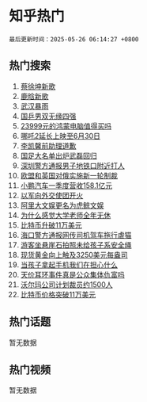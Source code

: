 # 知乎热门

`最后更新时间：2025-05-26 06:14:27 +0800`

## 热门搜索

1. [蔡徐坤新歌](https://www.zhihu.com/search?q=%E8%94%A1%E5%BE%90%E5%9D%A4%E6%96%B0%E6%AD%8C)
1. [鹿晗新歌](https://www.zhihu.com/search?q=%E9%B9%BF%E6%99%97%E6%96%B0%E6%AD%8C)
1. [武汉暴雨](https://www.zhihu.com/search?q=%E6%AD%A6%E6%B1%89%E6%9A%B4%E9%9B%A8)
1. [国乒男双无缘四强](https://www.zhihu.com/search?q=%E5%9B%BD%E4%B9%92%E7%94%B7%E5%8F%8C%E6%97%A0%E7%BC%98%E5%9B%9B%E5%BC%BA)
1. [23999元的鸿蒙电脑值得买吗](https://www.zhihu.com/search?q=23999%E5%85%83%E7%9A%84%E9%B8%BF%E8%92%99%E7%94%B5%E8%84%91%E5%80%BC%E5%BE%97%E4%B9%B0%E5%90%97)
1. [哪吒2延长上映至6月30日](https://www.zhihu.com/search?q=%E5%93%AA%E5%90%922%E5%BB%B6%E9%95%BF%E4%B8%8A%E6%98%A0%E8%87%B36%E6%9C%8830%E6%97%A5)
1. [李凯馨前助理道歉](https://www.zhihu.com/search?q=%E6%9D%8E%E5%87%AF%E9%A6%A8%E5%89%8D%E5%8A%A9%E7%90%86%E9%81%93%E6%AD%89)
1. [国足大名单出炉武磊回归](https://www.zhihu.com/search?q=%E5%9B%BD%E8%B6%B3%E5%A4%A7%E5%90%8D%E5%8D%95%E5%87%BA%E7%82%89%E6%AD%A6%E7%A3%8A%E5%9B%9E%E5%BD%92)
1. [深圳警方通报男子地铁口附近打人](https://www.zhihu.com/search?q=%E6%B7%B1%E5%9C%B3%E8%AD%A6%E6%96%B9%E9%80%9A%E6%8A%A5%E7%94%B7%E5%AD%90%E5%9C%B0%E9%93%81%E5%8F%A3%E9%99%84%E8%BF%91%E6%89%93%E4%BA%BA)
1. [欧盟和英国对俄实施新一轮制裁](https://www.zhihu.com/search?q=%E6%AC%A7%E7%9B%9F%E5%92%8C%E8%8B%B1%E5%9B%BD%E5%AF%B9%E4%BF%84%E5%AE%9E%E6%96%BD%E6%96%B0%E4%B8%80%E8%BD%AE%E5%88%B6%E8%A3%81)
1. [小鹏汽车一季度营收158.1亿元](https://www.zhihu.com/search?q=%E5%B0%8F%E9%B9%8F%E6%B1%BD%E8%BD%A6%E4%B8%80%E5%AD%A3%E5%BA%A6%E8%90%A5%E6%94%B6158.1%E4%BA%BF%E5%85%83)
1. [以军向外交使团开火](https://www.zhihu.com/search?q=%E4%BB%A5%E5%86%9B%E5%90%91%E5%A4%96%E4%BA%A4%E4%BD%BF%E5%9B%A2%E5%BC%80%E7%81%AB)
1. [阿里大文娱更名为虎鲸文娱](https://www.zhihu.com/search?q=%E9%98%BF%E9%87%8C%E5%A4%A7%E6%96%87%E5%A8%B1%E6%9B%B4%E5%90%8D%E4%B8%BA%E8%99%8E%E9%B2%B8%E6%96%87%E5%A8%B1)
1. [为什么感觉大学老师全年无休](https://www.zhihu.com/search?q=%E4%B8%BA%E4%BB%80%E4%B9%88%E6%84%9F%E8%A7%89%E5%A4%A7%E5%AD%A6%E8%80%81%E5%B8%88%E5%85%A8%E5%B9%B4%E6%97%A0%E4%BC%91)
1. [比特币升破11万美元](https://www.zhihu.com/search?q=%E6%AF%94%E7%89%B9%E5%B8%81%E5%8D%87%E7%A0%B411%E4%B8%87%E7%BE%8E%E5%85%83)
1. [海口警方通报网传司机驾车拖行虐猫](https://www.zhihu.com/search?q=%E6%B5%B7%E5%8F%A3%E8%AD%A6%E6%96%B9%E9%80%9A%E6%8A%A5%E7%BD%91%E4%BC%A0%E5%8F%B8%E6%9C%BA%E9%A9%BE%E8%BD%A6%E6%8B%96%E8%A1%8C%E8%99%90%E7%8C%AB)
1. [游客坐悬崖石拍照未给孩子系安全绳](https://www.zhihu.com/search?q=%E6%B8%B8%E5%AE%A2%E5%9D%90%E6%82%AC%E5%B4%96%E7%9F%B3%E6%8B%8D%E7%85%A7%E6%9C%AA%E7%BB%99%E5%AD%A9%E5%AD%90%E7%B3%BB%E5%AE%89%E5%85%A8%E7%BB%B3)
1. [现货黄金向上触及3250美元每盎司](https://www.zhihu.com/search?q=%E7%8E%B0%E8%B4%A7%E9%BB%84%E9%87%91%E5%90%91%E4%B8%8A%E8%A7%A6%E5%8F%8A3250%E7%BE%8E%E5%85%83%E6%AF%8F%E7%9B%8E%E5%8F%B8)
1. [当孩子拿起手机我们在担心什么](https://www.zhihu.com/search?q=%E5%BD%93%E5%AD%A9%E5%AD%90%E6%8B%BF%E8%B5%B7%E6%89%8B%E6%9C%BA%E6%88%91%E4%BB%AC%E5%9C%A8%E6%8B%85%E5%BF%83%E4%BB%80%E4%B9%88)
1. [天价耳环事件真是公众集体仇富吗](https://www.zhihu.com/search?q=%E5%A4%A9%E4%BB%B7%E8%80%B3%E7%8E%AF%E4%BA%8B%E4%BB%B6%E7%9C%9F%E6%98%AF%E5%85%AC%E4%BC%97%E9%9B%86%E4%BD%93%E4%BB%87%E5%AF%8C%E5%90%97)
1. [沃尔玛公司计划裁员约1500人](https://www.zhihu.com/search?q=%E6%B2%83%E5%B0%94%E7%8E%9B%E5%85%AC%E5%8F%B8%E8%AE%A1%E5%88%92%E8%A3%81%E5%91%98%E7%BA%A61500%E4%BA%BA)
1. [比特币价格突破11万美元](https://www.zhihu.com/search?q=%E6%AF%94%E7%89%B9%E5%B8%81%E4%BB%B7%E6%A0%BC%E7%AA%81%E7%A0%B411%E4%B8%87%E7%BE%8E%E5%85%83)

## 热门话题

暂无数据

## 热门视频

暂无数据